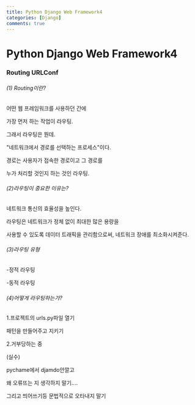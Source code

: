 ```yaml
---
title: Python Django Web Framework4
categories: [Django]
comments: true
---
```


# Python Django Web Framework4

### Routing URLConf

###### (1) Routing이란?

어떤 웹 프레임워크를 사용하던 간에

가장 먼저 하는 작업이 라우팅.

그래서 라우팅은 뭔데.

"네트워크에서 경로를 선택하는 프로세스"이다.

경로는 사용자가 접속한 경로이고 그 경로를 

누가 처리할 것인지 하는 것인 라우팅.



###### (2)라우팅이 중요한 이유는?

네트워크 통신의 효율성을 높인다.

라우팅은 네트워크가 정체 없이 최대한 많은 용량을

사용할 수 있도록 데이터 트래픽을 관리함으로써, 네트워크 장애를 최소화시켜준다.



###### (3)라우팅 유형

-정적 라우팅

-동적 라우팅



###### (4)어떻게 라우팅하는가?

1.프로젝트의 urls.py파일 열기

패턴을 만들어주고 지키기

2.거부당하는 중



(실수)

pychame에서 djamdo안깔고

왜 오류뜨는 지 생각하지 말기....

그리고 띄어쓰기등 문법적으로 오타내지 말기





